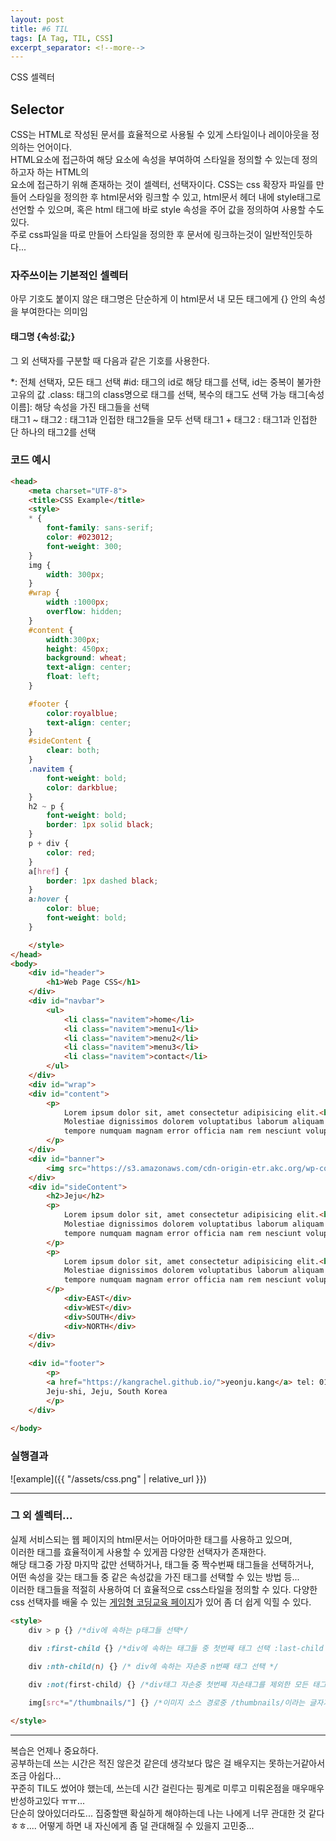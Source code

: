 ```yaml
---
layout: post
title: #6 TIL 
tags: [A Tag, TIL, CSS]
excerpt_separator: <!--more-->
---
```

 
CSS 셀렉터  
<!--more-->

## Selector
  
CSS는 HTML로 작성된 문서를 효율적으로 사용될 수 있게 스타일이나 레이아웃을 정의하는 언어이다.  
HTML요소에 접근하여 해당 요소에 속성을 부여하여 스타일을 정의할 수 있는데 정의하고자 하는 HTML의   
요소에 접근하기 위해 존재하는 것이 셀렉터, 선택자이다.
CSS는 css 확장자 파일를 만들어 스타일을 정의한 후 html문서와 링크할 수 있고, html문서 헤더 내에 style태그로   
선언할 수 있으며, 혹은 html 태그에 바로 style 속성을 주어 값을 정의하여 사용할 수도 있다.  
주로 css파일을 따로 만들어 스타일을 정의한 후 문서에 링크하는것이 일반적인듯하다...

### 자주쓰이는 기본적인 셀렉터
  
  아무 기호도 붙이지 않은 태그명은 단순하게 이 html문서 내 모든 태그에게 {} 안의 속성을 부여한다는 의미임  
  #### 태그명 {속성:값;}  
    
  그 외 선택자를 구분할 때 다음과 같은 기호를 사용한다.
    
  *: 전체 선택자, 모든 태그 선택
  #id: 태그의 id로 해당 태그를 선택, id는 중복이 불가한 고유의 값
  .class: 태그의 class명으로 태그를 선택, 복수의 태그도 선택 가능
  태그[속성이름]: 해당 속성을 가진 태그들을 선택  
  태그1 ~ 태그2 : 태그1과 인접한 태그2들을 모두 선택
  태그1 + 태그2 : 태그1과 인접한 단 하나의 태그2를 선택

  
### 코드 예시

  
~~~html
<head>
    <meta charset="UTF-8">
    <title>CSS Example</title>
    <style>
    * {
        font-family: sans-serif;
        color: #023012;
        font-weight: 300;
    }
    img {
        width: 300px;
    }
    #wrap {
        width :1000px; 
        overflow: hidden;
    }
    #content {
        width:300px;
        height: 450px;
        background: wheat;
        text-align: center;
        float: left;
    }

    #footer {
        color:royalblue;
        text-align: center;
    }
    #sideContent {
        clear: both;
    }
    .navitem {
        font-weight: bold;
        color: darkblue;
    }
    h2 ~ p {
        font-weight: bold;
        border: 1px solid black;
    }
    p + div {
        color: red;
    }
    a[href] {
        border: 1px dashed black;
    }
    a:hover {
        color: blue;
        font-weight: bold;
    }

    </style>
</head>
<body>
    <div id="header">
        <h1>Web Page CSS</h1>
    </div>
    <div id="navbar">
        <ul>
            <li class="navitem">home</li>
            <li class="navitem">menu1</li>
            <li class="navitem">menu2</li>
            <li class="navitem">menu3</li>
            <li class="navitem">contact</li>
        </ul>
    </div>
    <div id="wrap">
    <div id="content">
        <p>
            Lorem ipsum dolor sit, amet consectetur adipisicing elit.<br>
            Molestiae dignissimos dolorem voluptatibus laborum aliquam adipisci nisi eligendi, <br>
            tempore numquam magnam error officia nam rem nesciunt voluptatum id architecto ipsam iste.<br>
        </p>
    </div>
    <div id="banner">
        <img src="https://s3.amazonaws.com/cdn-origin-etr.akc.org/wp-content/uploads/2017/11/12224425/Shiba-Inu-Care.jpg" alt="img">
    </div>
    <div id="sideContent">
        <h2>Jeju</h2>
        <p>
            Lorem ipsum dolor sit, amet consectetur adipisicing elit.<br>
            Molestiae dignissimos dolorem voluptatibus laborum aliquam adipisci nisi eligendi, <br>
            tempore numquam magnam error officia nam rem nesciunt voluptatum id architecto ipsam iste.<br>
        </p>
        <p>
            Lorem ipsum dolor sit, amet consectetur adipisicing elit.<br>
            Molestiae dignissimos dolorem voluptatibus laborum aliquam adipisci nisi eligendi, <br>
            tempore numquam magnam error officia nam rem nesciunt voluptatum id architecto ipsam iste.<br>
        </p>
            <div>EAST</div>
            <div>WEST</div>
            <div>SOUTH</div>
            <div>NORTH</div>
    </div>
    </div>
    
    <div id="footer">
        <p>
        <a href="https://kangrachel.github.io/">yeonju.kang</a> tel: 01097696696<br>
        Jeju-shi, Jeju, South Korea
        </p>
    </div>
    
</body>
~~~  
### 실행결과
  
![example]({{ "/assets/css.png" | relative_url }})

---

### 그 외 셀렉터...
  
실제 서비스되는 웹 페이지의 html문서는 어마어마한 태그를 사용하고 있으며,   
이러한 태그를 효율적이게 사용할 수 있게끔 다양한 선택자가 존재한다.   
해당 태그중 가장 마지막 값만 선택하거나, 태그들 중 짝수번째 태그들을 선택하거나,  
어떤 속성을 갖는 태그들 중 같은 속성값을 가진 태그를 선택할 수 있는 방법 등...  
이러한 태그들을 적절히 사용하여 더 효율적으로 css스타일을 정의할 수 있다.
다양한 css 선택자를 배울 수 있는 [게임형 코딩교육 페이지](https://flukeout.github.io/)가 있어 좀 더 쉽게 익힐 수 있다.
  
  
~~~html
<style>
    div > p {} /*div에 속하는 p태그들 선택*/

    div :first-child {} /*div에 속하는 태그들 중 첫번째 태그 선택 :last-child 는 마지막태그 선택*/
    
    div :nth-child(n) {} /* div에 속하는 자손중 n번째 태그 선택 */

    div :not(first-child) {} /*div태그 자손중 첫번째 자손태그를 제외한 모든 태그 선택*/

    img[src*="/thumbnails/"] {} /*이미지 소스 경로중 /thumbnails/이라는 글자가 들어가는 모든 이미지 태그 선택 */

</style>
~~~



---
  
복습은 언제나 중요하다.  
공부하는데 쓰는 시간은 적진 않은것 같은데 생각보다 많은 걸 배우지는 못하는거같아서 조금 아쉽다...  
꾸준히 TIL도 썼어야 했는데, 쓰는데 시간 걸린다는 핑계로 미루고 미뤄온점을 매우매우 반성하고있다 ㅠㅠ...  
단순히 앉아있더라도... 집중할땐 확실하게 해야하는데 나는 나에게 너무 관대한 것 같다 ㅎㅎ....
어떻게 하면 내 자신에게 좀 덜 관대해질 수 있을지 고민중...  

